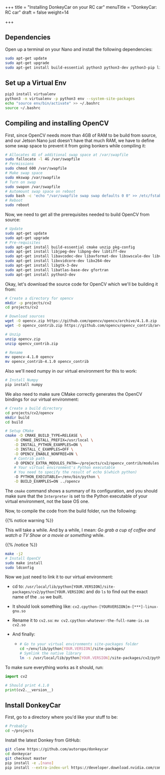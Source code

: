 +++
title = "Installing DonkeyCar on your RC car"
menuTitle = "DonkeyCar: RC car"
draft = false
weight=14

+++

## Dependencies

Open up a terminal on your Nano and install the following dependencies:

```bash
sudo apt-get update
sudo apt-get upgrade
sudo apt-get install build-essential python3 python3-dev python3-pip libhdf5-serial-dev hdf5-tools nano ntp
```

## Set up a Virtual Env

```bash
pip3 install virtualenv
python3 -m virtualenv -p python3 env --system-site-packages
echo "source env/bin/activate" >> ~/.bashrc
source ~/.bashrc
```

## Compiling and installing OpenCV

First, since OpenCV needs more than 4GB of RAM to be build from source, and our Jetson Nano just doesn't have that much RAM, we have to define some swap space to prevent it from going bonkers while compiling it:

```bash
# Allocates 4G of additional swap space at /var/swapfile
sudo fallocate -l 4G /var/swapfile
# Permissions
sudo chmod 600 /var/swapfile
# Make swap space
sudo mkswap /var/swapfile
# Turn on swap
sudo swapon /var/swapfile
# Automount swap space on reboot
sudo bash -c 'echo "/var/swapfile swap swap defaults 0 0" >> /etc/fstab'
# Reboot
sudo reboot
```

Now, we need to get all the prerequisites needed to build OpenCV from source:

```bash
# Update
sudo apt-get update
sudo apt-get upgrade
# Pre-requisites
sudo apt-get install build-essential cmake unzip pkg-config
sudo apt-get install libjpeg-dev libpng-dev libtiff-dev
sudo apt-get install libavcodec-dev libavformat-dev libswscale-dev libv4l-dev
sudo apt-get install libxvidcore-dev libx264-dev
sudo apt-get install libgtk-3-dev
sudo apt-get install libatlas-base-dev gfortran
sudo apt-get install python3-dev
```

Okay, let's download the source code for OpenCV which we'll be building it from:

```bash
# Create a directory for opencv
mkdir -p projects/cv2
cd projects/cv2

# Download sources
wget -O opencv.zip https://github.com/opencv/opencv/archive/4.1.0.zip
wget -O opencv_contrib.zip https://github.com/opencv/opencv_contrib/archive/4.1.0.zip

# Unzip
unzip opencv.zip
unzip opencv_contrib.zip

# Rename
mv opencv-4.1.0 opencv
mv opencv_contrib-4.1.0 opencv_contrib
```

Also we'll need numpy in our virtual environment for this to work:

```bash
# Install Numpy
pip install numpy
```

We also need to make sure CMake correctly generates the OpenCV bindings for our virtual environment:

```bash
# Create a build directory
cd projects/cv2/opencv
mkdir build
cd build

# Setup CMake
cmake -D CMAKE_BUILD_TYPE=RELEASE \
    -D CMAKE_INSTALL_PREFIX=/usr/local \
    -D INSTALL_PYTHON_EXAMPLES=ON \
    -D INSTALL_C_EXAMPLES=OFF \
    -D OPENCV_ENABLE_NONFREE=ON \
    # Contrib path
    -D OPENCV_EXTRA_MODULES_PATH=~/projects/cv2/opencv_contrib/modules \
    # Your virtual environment's Python executable
    # You need to specify the result of echo $(which python)
    -D PYTHON_EXECUTABLE=~/env/bin/python \
    -D BUILD_EXAMPLES=ON ../opencv
```

The `cmake` command shows a summary of its configuration, and you should make sure that the `Interpreter` is set to the Python executable of your virtual environment, not the base OS one.

Now, to compile the code from the build folder, run the following:

{{% notice warning %}}

This will take a while. And by a while, I mean: *Go grab a cup of coffee and watch a TV Show or a movie or something* while.

{{% /notice %}}

```bash
make -j2
# Install OpenCV
sudo make install
sudo ldconfig
```

Now we just need to link it to our virtual environment:

- cd to: `/usr/local/lib/python[YOUR.VERSION]/site-packages/cv2/python[YOUR.VERSION]` and do `ls` to find out the exact name of the `.so` we built.

- It should look something like: `cv2.cpython-[YOURVERSION]m-[***]-linux-gnu.so`

- Rename it to `cv2.so`: `mv cv2.cpython-whatever-the-full-name-is.so cv2.so`

- And finally:

  - ```bash
    # Go to your virtual environments site-packages folder
    cd ~/env/lib/python[YOUR.VERSION]/site-packages/
    # Symlink the native library
    ln -s /usr/local/lib/python[YOUR.VERSION]/site-packages/cv2/python-[YOUR.VERSION]/cv2.so cv2.so
    ```

To make sure everything works as it should, run:

```python
import cv2

# Should print 4.1.0
print(cv2.__version__)
```

## Install DonkeyCar

First, go to a directory where you'd like your stuff to be:

```bash
# Probably
cd ~/projects
```

Install the latest Donkey from GitHub:

```bash
git clone https://github.com/autorope/donkeycar
cd donkeycar
git checkout master
pip install -e .[nano]
pip install --extra-index-url https://developer.download.nvidia.com/compute/redist/jp/v42 tensorflow-gpu==1.13.1+nv19.3
```